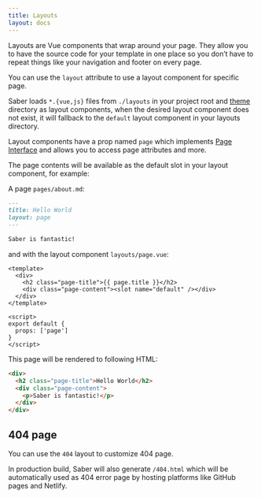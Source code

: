 ```yaml
---
title: Layouts
layout: docs
---
```


Layouts are Vue components that wrap around your page. They allow you to have the source code for your template in one place so you don’t have to repeat things like your navigation and footer on every page.

You can use the `layout` attribute to use a layout component for specific page.

Saber loads `*.{vue,js}` files from `./layouts` in your project root and [theme](./themes.md) directory as layout components, when the desired layout component does not exist, it will fallback to the `default` layout component in your layouts directory.

Layout components have a prop named `page` which implements [Page Interface](./page-interface.md) and allows you to access page attributes and more.

The page contents will be available as the default slot in your layout component, for example:

A page `pages/about.md`:

```markdown
---
title: Hello World
layout: page
---

Saber is fantastic!
```

and with the layout component `layouts/page.vue`:

```vue
<template>
  <div>
    <h2 class="page-title">{{ page.title }}</h2>
    <div class="page-content"><slot name="default" /></div>
  </div>
</template>

<script>
export default {
  props: ['page']
}
</script>
```

This page will be rendered to following HTML:

```html
<div>
  <h2 class="page-title">Hello World</h2>
  <div class="page-content">
    <p>Saber is fantastic!</p>
  </div>
</div>
```

## 404 page

You can use the `404` layout to customize 404 page.

In production build, Saber will also generate `/404.html` which will be automatically used as 404 error page by hosting platforms like GitHub pages and Netlify.
